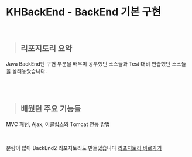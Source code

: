 # KHBackEnd - BackEnd 기본 구현

<br>

> ## 리포지토리 요약

Java BackEnd단 구현 부분을 배우며 공부했던 소스들과 Test 대비 연습했던 소스들을 올려놓았습니다.

<br>
<br>

> ## 배웠던 주요 기능들

MVC 패턴, Ajax, 이클립스와 Tomcat 연동 방법


<br>

분량이 많아 BackEnd2 리포지토리도 만들었습니다
<a href="https://github.com/iamheonil/KHBackEnd" target="_blank">리포지토리 바로가기</a>
